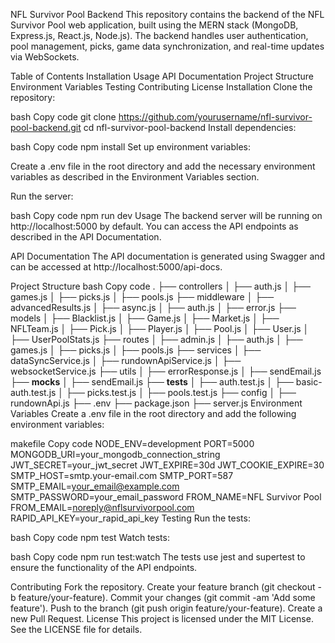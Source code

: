 NFL Survivor Pool Backend
This repository contains the backend of the NFL Survivor Pool web application, built using the MERN stack (MongoDB, Express.js, React.js, Node.js). The backend handles user authentication, pool management, picks, game data synchronization, and real-time updates via WebSockets.

Table of Contents
Installation
Usage
API Documentation
Project Structure
Environment Variables
Testing
Contributing
License
Installation
Clone the repository:

bash
Copy code
git clone https://github.com/yourusername/nfl-survivor-pool-backend.git
cd nfl-survivor-pool-backend
Install dependencies:

bash
Copy code
npm install
Set up environment variables:

Create a .env file in the root directory and add the necessary environment variables as described in the Environment Variables section.

Run the server:

bash
Copy code
npm run dev
Usage
The backend server will be running on http://localhost:5000 by default. You can access the API endpoints as described in the API Documentation.

API Documentation
The API documentation is generated using Swagger and can be accessed at http://localhost:5000/api-docs.

Project Structure
bash
Copy code
.
├── controllers
│   ├── auth.js
│   ├── games.js
│   ├── picks.js
│   ├── pools.js
├── middleware
│   ├── advancedResults.js
│   ├── async.js
│   ├── auth.js
│   ├── error.js
├── models
│   ├── Blacklist.js
│   ├── Game.js
│   ├── Market.js
│   ├── NFLTeam.js
│   ├── Pick.js
│   ├── Player.js
│   ├── Pool.js
│   ├── User.js
│   ├── UserPoolStats.js
├── routes
│   ├── admin.js
│   ├── auth.js
│   ├── games.js
│   ├── picks.js
│   ├── pools.js
├── services
│   ├── dataSyncService.js
│   ├── rundownApiService.js
│   ├── websocketService.js
├── utils
│   ├── errorResponse.js
│   ├── sendEmail.js
├── __mocks__
│   ├── sendEmail.js
├── __tests__
│   ├── auth.test.js
│   ├── basic-auth.test.js
│   ├── picks.test.js
│   ├── pools.test.js
├── config
│   ├── rundownApi.js
├── .env
├── package.json
├── server.js
Environment Variables
Create a .env file in the root directory and add the following environment variables:

makefile
Copy code
NODE_ENV=development
PORT=5000
MONGODB_URI=your_mongodb_connection_string
JWT_SECRET=your_jwt_secret
JWT_EXPIRE=30d
JWT_COOKIE_EXPIRE=30
SMTP_HOST=smtp.your-email.com
SMTP_PORT=587
SMTP_EMAIL=your_email@example.com
SMTP_PASSWORD=your_email_password
FROM_NAME=NFL Survivor Pool
FROM_EMAIL=noreply@nflsurvivorpool.com
RAPID_API_KEY=your_rapid_api_key
Testing
Run the tests:

bash
Copy code
npm test
Watch tests:

bash
Copy code
npm run test:watch
The tests use jest and supertest to ensure the functionality of the API endpoints.

Contributing
Fork the repository.
Create your feature branch (git checkout -b feature/your-feature).
Commit your changes (git commit -am 'Add some feature').
Push to the branch (git push origin feature/your-feature).
Create a new Pull Request.
License
This project is licensed under the MIT License. See the LICENSE file for details.
